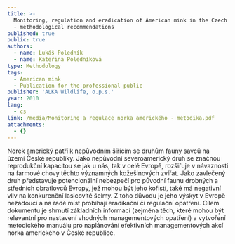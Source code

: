 ```yaml
---
title: >-
  Monitoring, regulation and eradication of American mink in the Czech Republic
  - methodological recommendations
published: true
public: true
authors:
  - name: Lukáš Poledník
  - name: Kateřina Poledníková
type: Methodology
tags:
  - American mink
  - Publication for the professional public
publisher: 'ALKA Wildlife, o.p.s.'
year: 2010
lang:
  - cs
link: /media/Monitoring a regulace norka amerického - metodika.pdf
attachments:
  - {}
---
```

Norek americký patří k nepůvodním šířícím se druhům fauny savců na území České republiky. Jako nepůvodní severoamerický druh se značnou reprodukční kapacitou se jak u nás, tak v celé Evropě, rozšiřuje v návaznosti na farmové chovy těchto významných kožešinových zvířat. Jako zavlečený druh představuje potencionální nebezpečí pro původní faunu drobných a středních obratlovců Evropy, jež mohou být jeho kořistí, také má negativní vliv na konkurenční lasicovité šelmy. Z toho důvodu je jeho výskyt v Evropě nežádoucí a na řadě míst probíhají eradikační či regulační opatření. Cílem dokumentu je shrnutí základních informací (zejména těch, které mohou být relevantní pro nastavení vhodných managementových opatření) a vytvoření metodického manuálu pro naplánování efektivních managementových akcí norka amerického v České republice.
